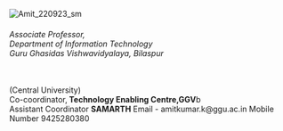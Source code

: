![Amit_220923_sm](https://github.com/khaskalamamit/khaskalamamit.github.io/assets/148521493/e8803442-c825-4b75-b7b4-91ac5739822d) </br>
<h6>Associate Professor, <Br> Department of Information Technology</Br>
Guru Ghasidas Vishwavidyalaya, Bilaspur</h6> <Br>(Central University)</Br>
Co-coordinator,<b> Technology Enabling Centre,GGV</b>b<br>
Assistant Coordinator <b>SAMARTH</b>
Email - amitkumar.k@ggu.ac.in
Mobile Number 9425280380

